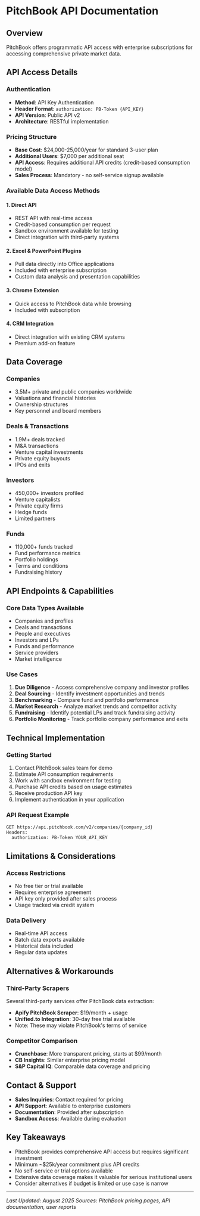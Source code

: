 # PitchBook API Documentation

## Overview
PitchBook offers programmatic API access with enterprise subscriptions for accessing comprehensive private market data.

## API Access Details

### Authentication
- **Method**: API Key Authentication
- **Header Format**: `authorization: PB-Token {API_KEY}`
- **API Version**: Public API v2
- **Architecture**: RESTful implementation

### Pricing Structure
- **Base Cost**: $24,000-25,000/year for standard 3-user plan
- **Additional Users**: $7,000 per additional seat
- **API Access**: Requires additional API credits (credit-based consumption model)
- **Sales Process**: Mandatory - no self-service signup available

### Available Data Access Methods

#### 1. Direct API
- REST API with real-time access
- Credit-based consumption per request
- Sandbox environment available for testing
- Direct integration with third-party systems

#### 2. Excel & PowerPoint Plugins
- Pull data directly into Office applications
- Included with enterprise subscription
- Custom data analysis and presentation capabilities

#### 3. Chrome Extension
- Quick access to PitchBook data while browsing
- Included with subscription

#### 4. CRM Integration
- Direct integration with existing CRM systems
- Premium add-on feature

## Data Coverage

### Companies
- 3.5M+ private and public companies worldwide
- Valuations and financial histories
- Ownership structures
- Key personnel and board members

### Deals & Transactions
- 1.9M+ deals tracked
- M&A transactions
- Venture capital investments
- Private equity buyouts
- IPOs and exits

### Investors
- 450,000+ investors profiled
- Venture capitalists
- Private equity firms
- Hedge funds
- Limited partners

### Funds
- 110,000+ funds tracked
- Fund performance metrics
- Portfolio holdings
- Terms and conditions
- Fundraising history

## API Endpoints & Capabilities

### Core Data Types Available
- Companies and profiles
- Deals and transactions
- People and executives
- Investors and LPs
- Funds and performance
- Service providers
- Market intelligence

### Use Cases
1. **Due Diligence** - Access comprehensive company and investor profiles
2. **Deal Sourcing** - Identify investment opportunities and trends
3. **Benchmarking** - Compare fund and portfolio performance
4. **Market Research** - Analyze market trends and competitor activity
5. **Fundraising** - Identify potential LPs and track fundraising activity
6. **Portfolio Monitoring** - Track portfolio company performance and exits

## Technical Implementation

### Getting Started
1. Contact PitchBook sales team for demo
2. Estimate API consumption requirements
3. Work with sandbox environment for testing
4. Purchase API credits based on usage estimates
5. Receive production API key
6. Implement authentication in your application

### API Request Example
```http
GET https://api.pitchbook.com/v2/companies/{company_id}
Headers:
  authorization: PB-Token YOUR_API_KEY
```

## Limitations & Considerations

### Access Restrictions
- No free tier or trial available
- Requires enterprise agreement
- API key only provided after sales process
- Usage tracked via credit system

### Data Delivery
- Real-time API access
- Batch data exports available
- Historical data included
- Regular data updates

## Alternatives & Workarounds

### Third-Party Scrapers
Several third-party services offer PitchBook data extraction:
- **Apify PitchBook Scraper**: $19/month + usage
- **Unified.to Integration**: 30-day free trial available
- Note: These may violate PitchBook's terms of service

### Competitor Comparison
- **Crunchbase**: More transparent pricing, starts at $99/month
- **CB Insights**: Similar enterprise pricing model
- **S&P Capital IQ**: Comparable data coverage and pricing

## Contact & Support
- **Sales Inquiries**: Contact required for pricing
- **API Support**: Available to enterprise customers
- **Documentation**: Provided after subscription
- **Sandbox Access**: Available during evaluation

## Key Takeaways
- PitchBook provides comprehensive API access but requires significant investment
- Minimum ~$25k/year commitment plus API credits
- No self-service or trial options available
- Extensive data coverage makes it valuable for serious institutional users
- Consider alternatives if budget is limited or use case is narrow

---
*Last Updated: August 2025*
*Sources: PitchBook pricing pages, API documentation, user reports*